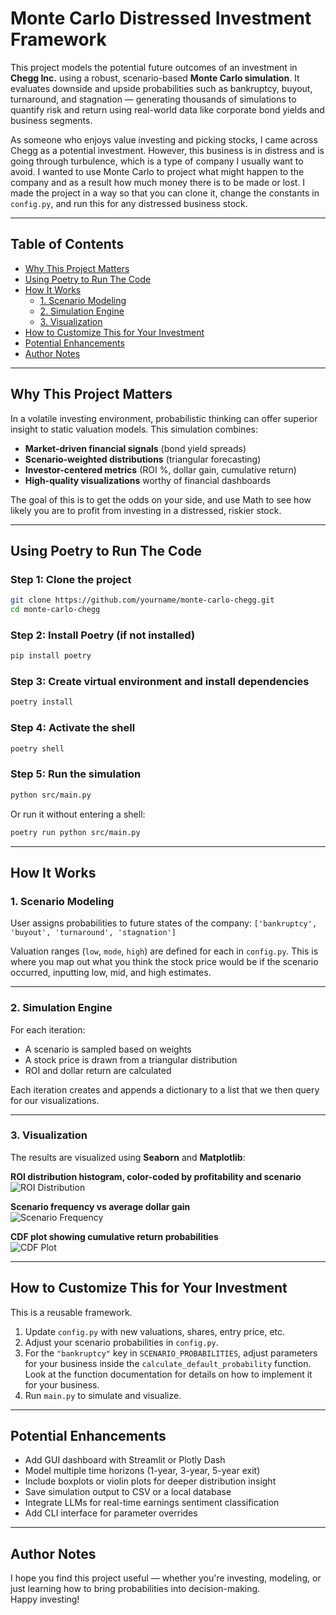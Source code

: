 # Monte Carlo Distressed Investment Framework

This project models the potential future outcomes of an investment in **Chegg Inc.** using a robust, scenario-based **Monte Carlo simulation**. It evaluates downside and upside probabilities such as bankruptcy, buyout, turnaround, and stagnation — generating thousands of simulations to quantify risk and return using real-world data like corporate bond yields and business segments.

As someone who enjoys value investing and picking stocks, I came across Chegg as a potential investment. However, this business is in distress and is going through turbulence, which is a type of company I usually want to avoid. I wanted to use Monte Carlo to project what might happen to the company and as a result how much money there is to be made or lost. I made the project in a way so that you can clone it, change the constants in `config.py`, and run this for any distressed business stock.

---

## Table of Contents

- [Why This Project Matters](#why-this-project-matters)
- [Using Poetry to Run The Code](#using-poetry-to-run-the-code)
- [How It Works](#how-it-works)
  - [1. Scenario Modeling](#1-scenario-modeling)
  - [2. Simulation Engine](#2-simulation-engine)
  - [3. Visualization](#3-visualization)
- [How to Customize This for Your Investment](#how-to-customize-this-for-your-investment)
- [Potential Enhancements](#potential-enhancements)
- [Author Notes](#author-notes)

---

## Why This Project Matters

In a volatile investing environment, probabilistic thinking can offer superior insight to static valuation models. This simulation combines:

- **Market-driven financial signals** (bond yield spreads)
- **Scenario-weighted distributions** (triangular forecasting)
- **Investor-centered metrics** (ROI %, dollar gain, cumulative return)
- **High-quality visualizations** worthy of financial dashboards

The goal of this is to get the odds on your side, and use Math to see how likely you are to profit from investing in a distressed, riskier stock.

---

## Using Poetry to Run The Code

### Step 1: Clone the project

```bash
git clone https://github.com/yourname/monte-carlo-chegg.git
cd monte-carlo-chegg 
```

### Step 2: Install Poetry (if not installed)

```bash
pip install poetry
```

### Step 3: Create virtual environment and install dependencies

```bash
poetry install
```

### Step 4: Activate the shell

```bash
poetry shell
```

### Step 5: Run the simulation

```bash
python src/main.py
```

Or run it without entering a shell:

```bash
poetry run python src/main.py
```

---

## How It Works

### 1. Scenario Modeling

User assigns probabilities to future states of the company:
`['bankruptcy', 'buyout', 'turnaround', 'stagnation']`

Valuation ranges (`low`, `mode`, `high`) are defined for each in `config.py`. This is where you map out what you think the stock price would be if the scenario occurred, inputting low, mid, and high estimates.

---

### 2. Simulation Engine

For each iteration:

- A scenario is sampled based on weights
- A stock price is drawn from a triangular distribution
- ROI and dollar return are calculated

Each iteration creates and appends a dictionary to a list that we then query for our visualizations.

---

### 3. Visualization

The results are visualized using **Seaborn** and **Matplotlib**:

**ROI distribution histogram, color-coded by profitability and scenario**  
![ROI Distribution](https://github.com/user-attachments/assets/d5d6ee0a-5723-4777-a46a-cad8201f139a)

**Scenario frequency vs average dollar gain**  
![Scenario Frequency](https://github.com/user-attachments/assets/8f335aaa-2eb4-4140-b621-ef455a87f2a0)

**CDF plot showing cumulative return probabilities**  
![CDF Plot](https://github.com/user-attachments/assets/382aa205-a9d8-45b2-89d5-61d2df78b93f)

---

## How to Customize This for Your Investment

This is a reusable framework.

1. Update `config.py` with new valuations, shares, entry price, etc.
2. Adjust your scenario probabilities in `config.py`.
3. For the `"bankruptcy"` key in `SCENARIO_PROBABILITIES`, adjust parameters for your business inside the `calculate_default_probability` function. Look at the function documentation for details on how to implement it for your business.
4. Run `main.py` to simulate and visualize.

---

## Potential Enhancements

- Add GUI dashboard with Streamlit or Plotly Dash  
- Model multiple time horizons (1-year, 3-year, 5-year exit)  
- Include boxplots or violin plots for deeper distribution insight  
- Save simulation output to CSV or a local database  
- Integrate LLMs for real-time earnings sentiment classification  
- Add CLI interface for parameter overrides

---

## Author Notes

I hope you find this project useful — whether you're investing, modeling, or just learning how to bring probabilities into decision-making.  
Happy investing!
